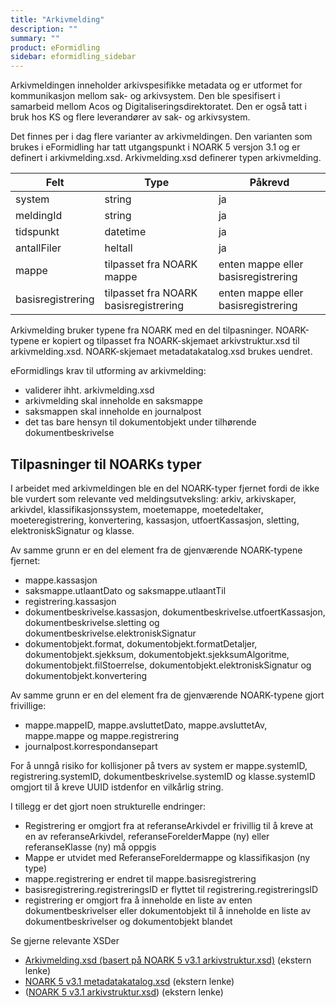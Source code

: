 ```yaml
---
title: "Arkivmelding"
description: ""
summary: ""
product: eFormidling
sidebar: eformidling_sidebar
---
```


Arkivmeldingen inneholder arkivspesifikke metadata og er utformet for kommunikasjon mellom sak- og arkivsystem. Den ble
spesifisert i samarbeid mellom Acos og Digitaliseringsdirektoratet. Den er også tatt i bruk hos KS og flere leverandører
av sak- og arkivsystem.

Det finnes per i dag flere varianter av arkivmeldingen. Den varianten som brukes i eFormidling har tatt utgangspunkt i
NOARK 5 versjon 3.1 og er definert i arkivmelding.xsd. Arkivmelding.xsd definerer typen arkivmelding.

| Felt              | Type                                  | Påkrevd                             |
| ----------------- |-------------------------------------- |------------------------------------ |
| system            | string                                | ja                                  |
| meldingId         | string                                | ja                                  |
| tidspunkt         | datetime                              | ja                                  |
| antallFiler       | heltall                               | ja                                  |
| mappe             | tilpasset fra NOARK mappe             | enten mappe eller basisregistrering |
| basisregistrering | tilpasset fra NOARK basisregistrering | enten mappe eller basisregistrering |

Arkivmelding bruker typene fra NOARK med en del tilpasninger. NOARK-typene er kopiert og tilpasset fra NOARK-skjemaet
arkivstruktur.xsd til arkivmelding.xsd. NOARK-skjemaet metadatakatalog.xsd brukes uendret.

eFormidlings krav til utforming av arkivmelding:
- validerer ihht. arkivmelding.xsd
- arkivmelding skal inneholde en saksmappe
- saksmappen skal inneholde en journalpost
- det tas bare hensyn til dokumentobjekt under tilhørende dokumentbeskrivelse

## Tilpasninger til NOARKs typer

I arbeidet med arkivmeldingen ble en del NOARK-typer fjernet fordi de ikke ble vurdert som relevante ved
meldingsutveksling: arkiv, arkivskaper, arkivdel, klassifikasjonssystem, moetemappe, moetedeltaker, moeteregistrering,
konvertering, kassasjon, utfoertKassasjon, sletting, elektroniskSignatur og klasse.

Av samme grunn er en del element fra de gjenværende NOARK-typene fjernet:
- mappe.kassasjon
- saksmappe.utlaantDato og saksmappe.utlaantTil
- registrering.kassasjon
- dokumentbeskrivelse.kassasjon, dokumentbeskrivelse.utfoertKassasjon, dokumentbeskrivelse.sletting og dokumentbeskrivelse.elektroniskSignatur
- dokumentobjekt.format, dokumentobjekt.formatDetaljer, dokumentobjekt.sjekksum, dokumentobjekt.sjekksumAlgoritme, dokumentobjekt.filStoerrelse, dokumentobjekt.elektroniskSignatur og dokumentobjekt.konvertering

Av samme grunn er en del element fra de gjenværende NOARK-typene gjort frivillige:
- mappe.mappeID, mappe.avsluttetDato, mappe.avsluttetAv, mappe.mappe og mappe.registrering
- journalpost.korrespondansepart

For å unngå risiko for kollisjoner på tvers av system er mappe.systemID, registrering.systemID,
dokumentbeskrivelse.systemID og klasse.systemID omgjort til å kreve UUID istdenfor en vilkårlig string.

I tillegg er det gjort noen strukturelle endringer:
- Registrering er omgjort fra at referanseArkivdel er frivillig til å kreve at en av referanseArkivdel, referanseForelderMappe (ny) eller referanseKlasse (ny) må oppgis
- Mappe er utvidet med ReferanseForeldermappe og klassifikasjon (ny type)
- mappe.registrering er endret til mappe.basisregistrering
- basisregistrering.registreringsID er flyttet til registrering.registreringsID
- registrering er omgjort fra å inneholde en liste av enten dokumentbeskrivelser eller dokumentobjekt til å inneholde en liste av dokumentbeskrivelser og dokumentobjekt blandet

Se gjerne relevante XSDer

- [Arkivmelding.xsd (basert på NOARK 5 v3.1 arkivstruktur.xsd)](https://github.com/felleslosninger/efm-integrasjonspunkt/blob/master/nextmove/src/main/resources/xsd/arkivmelding.xsd) (ekstern lenke)
- [NOARK 5 v3.1 metadatakatalog.xsd](https://github.com/arkivverket/schemas/blob/master/N5/v3.1/metadatakatalog.xsd) (ekstern lenke)
- ([NOARK 5 v3.1 arkivstruktur.xsd](https://github.com/arkivverket/schemas/blob/master/N5/v3.1/arkivstruktur.xsd)) (ekstern lenke)

